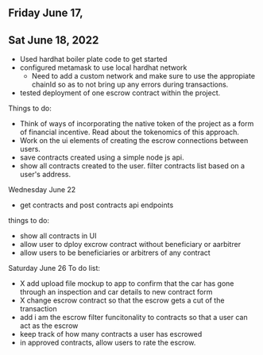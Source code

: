 

## Friday June 17, 

## Sat June 18, 2022
- Used hardhat boiler plate code to get started
- configured metamask to use local hardhat network
    - Need to add a custom network and make sure to use the appropiate chainId so as to not bring up any errors during transactions.  
- tested deployment of one escrow contract within the project. 

Things to do:
- Think of ways of incorporating the native token of the project as a form of financial incentive. Read about the tokenomics of this approach. 
- Work on the ui elements of creating the escrow connections between users. 
- save contracts created using a simple node js api. 
- show all contracts created to the user. filter contracts list based on a user's address.


Wednesday June 22
- get contracts and post contracts api endpoints

things to do:
- show all contracts in UI
- allow user to dploy excrow contract without beneficiary or aarbitrer
- allow users to be beneficiaries or arbitrers of any contract


Saturday June 26
To do list:
-  X add upload file mockup to app to confirm that the car has gone through an inspection and car details to new contract form
- X change escrow contract so that the escrow gets a cut of the transaction
- add i am the escrow filter funcitonality to contracts so that a user can act as the escrow
- keep track of how many contracts a user has escrowed
- in approved contracts, allow users to rate the escrow. 
